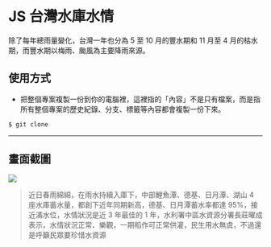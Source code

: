 # JS 台灣水庫水情

除了每年總雨量變化，台灣一年也分為 5 至 10 月的豐水期和 11 月至 4 月的枯水期，而豐水期以梅雨、颱風為主要降雨來源。

## 使用方式
- 把整個專案複製一份到你的電腦裡，這裡指的「內容」不是只有檔案，而是指所有整個專案的歷史紀錄、分支、標籤等內容都會複製一份下來。
```sh
$ git clone
```

----

## 畫面截圖
![](https://i.imgur.com/2cStmqA.png)
> 近日春雨綿綿，在雨水持續入庫下，中部鯉魚潭、德基、日月潭、湖山 4 座水庫蓄水量，都創下近年同期新高，德基、日月潭蓄水率都達 95%，接近滿水位，水情狀況是近 3 年最佳的 1 年，水利署中區水資源分署長莊曜成表示，水情狀況正常、樂觀，一期稻作可正常供灌，民生用水無虞，不過還是呼籲民眾要珍惜水資源
